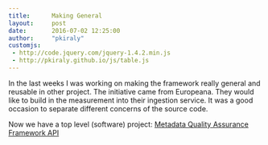 ```yaml
---
title:      Making General
layout:     post
date:       2016-07-02 12:25:00
author:     "pkiraly"
customjs:
 - http://code.jquery.com/jquery-1.4.2.min.js
 - http://pkiraly.github.io/js/table.js
---
```


In the last weeks I was working on making the framework really general and reusable
in other project.  The initiative came from Europeana.  They would like to build in
the measurement into their ingestion service.  It was a good occasion to separate
different concerns of the source code.

Now we have a top level (software) project: [Metadata Quality Assurance Framework API](http://github.com/pkiraly/metadata-qa-api) 
